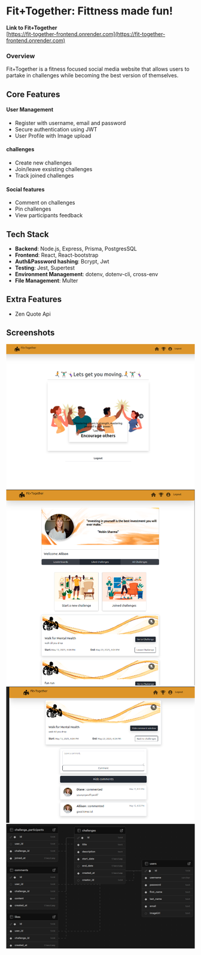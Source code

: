 


# Fit+Together: Fittness made fun!

 **Link to Fit+Together**  
    [https://fit-together-frontend.onrender.com](https://fit-together-frontend.onrender.com)

### Overview
 Fit+Together is a fitness focused social media website that allows users to partake in challenges while becoming the best version of themselves.

## Core Features
 #### User Management
 - Register with username, email and password
 - Secure authentication using JWT
 - User Profile with Image upload

 #### challenges
 - Create new challenges
 - Join/leave exsisting challenges
 - Track joined challenges

 #### Social features
 - Comment on challenges
 - Pin challenges
 - View participants feedback

## Tech Stack  
 - **Backend**: Node.js, Express, Prisma, PostgresSQL
 - **Frontend**: React, React-bootstrap 
 - **Auth&Password hashing**: Bcrypt, Jwt
 - **Testing**: Jest, Supertest
 - **Environment Management**: dotenv, dotenv-cli, cross-env
 - **File Management**: Multer

## Extra Features
 - Zen Quote Api 
 
## Screenshots

![Landingpage Screenshot](./uploads/LandingPage.png)
![User Profile Screenshot](./uploads/UserProfile.png)
![Comments Screenshot](./uploads/Comments.png)
![Comments Screenshot](./uploads/Fit+Together-Schema.png)
